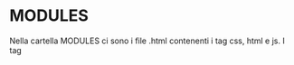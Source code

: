 # MODULES
Nella cartella MODULES ci sono i file .html contenenti i tag css, html e js.
I tag <style rel="stylesheet/less"> vengono aggregati e compilati in dist/main.styles.css

